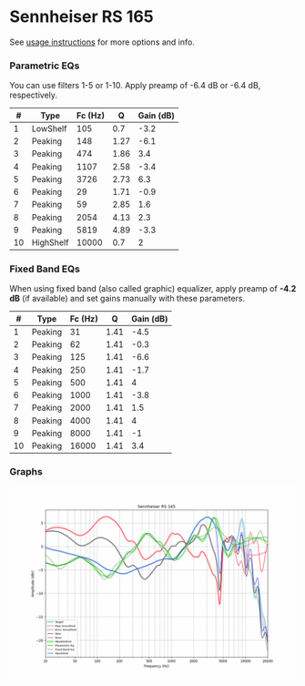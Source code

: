 # Sennheiser RS 165
See [usage instructions](https://github.com/jaakkopasanen/AutoEq#usage) for more options and info.

### Parametric EQs
You can use filters 1-5 or 1-10. Apply preamp of -6.4 dB or -6.4 dB, respectively.

|   # | Type      |   Fc (Hz) |    Q |   Gain (dB) |
|-----|-----------|-----------|------|-------------|
|   1 | LowShelf  |       105 | 0.7  |        -3.2 |
|   2 | Peaking   |       148 | 1.27 |        -6.1 |
|   3 | Peaking   |       474 | 1.86 |         3.4 |
|   4 | Peaking   |      1107 | 2.58 |        -3.4 |
|   5 | Peaking   |      3726 | 2.73 |         6.3 |
|   6 | Peaking   |        29 | 1.71 |        -0.9 |
|   7 | Peaking   |        59 | 2.85 |         1.6 |
|   8 | Peaking   |      2054 | 4.13 |         2.3 |
|   9 | Peaking   |      5819 | 4.89 |        -3.3 |
|  10 | HighShelf |     10000 | 0.7  |         2   |

### Fixed Band EQs
When using fixed band (also called graphic) equalizer, apply preamp of **-4.2 dB** (if available) and set gains manually with these parameters.

|   # | Type    |   Fc (Hz) |    Q |   Gain (dB) |
|-----|---------|-----------|------|-------------|
|   1 | Peaking |        31 | 1.41 |        -4.5 |
|   2 | Peaking |        62 | 1.41 |        -0.3 |
|   3 | Peaking |       125 | 1.41 |        -6.6 |
|   4 | Peaking |       250 | 1.41 |        -1.7 |
|   5 | Peaking |       500 | 1.41 |         4   |
|   6 | Peaking |      1000 | 1.41 |        -3.8 |
|   7 | Peaking |      2000 | 1.41 |         1.5 |
|   8 | Peaking |      4000 | 1.41 |         4   |
|   9 | Peaking |      8000 | 1.41 |        -1   |
|  10 | Peaking |     16000 | 1.41 |         3.4 |

### Graphs
![](./Sennheiser%20RS%20165.png)

